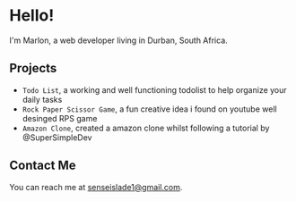 # Hello!
I'm Marlon, a web developer living in Durban, South Africa.

## Projects
* ```Todo List```, a working and well functioning todolist to help organize your daily tasks
* ```Rock Paper Scissor Game```, a fun creative idea i found on youtube well desinged RPS game
* ```Amazon Clone```, created a amazon clone whilst following a tutorial by @SuperSimpleDev

## Contact Me
You can reach me at <senseislade1@gmail.com>.
